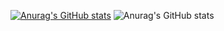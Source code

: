 [![Anurag's GitHub stats](https://github-readme-stats.vercel.app/api?username=yusufCanAkier)](https://github.com/yusufCanAkier)
![Anurag's GitHub stats](https://github-readme-stats.vercel.app/api?username=yusufCanAkier&show_icons=true&theme=gruvbox)
